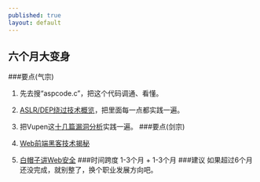 ```yaml
---
published: true 
layout: default
---
```


## 六个月大变身

###要点(气宗)
1. 先去搜“aspcode.c”，把这个代码调通、看懂。

2. [ASLR/DEP绕过技术概览](http://cybersword.net/attack/exploit/558.html)，把里面每一点都实践一遍。

3. 把Vupen这[十几篇漏洞分析](http://www.vupen.com/blog/)实践一遍。
###要点(剑宗)
1. [Web前端黑客技术揭秘](http://book.douban.com/subject/20451827/)

2. [白帽子讲Web安全](http://book.douban.com/subject/10546925/)
###时间跨度
1-3个月 + 1-3个月
###建议
如果超过6个月还没完成，就别整了，换个职业发展方向吧。
